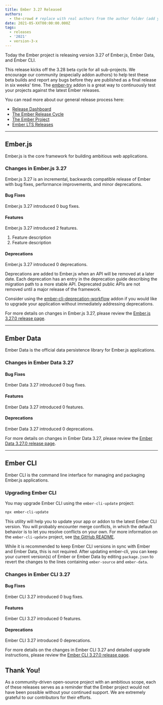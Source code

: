 ```yaml
---
title: Ember 3.27 Released
authors:
  - the-crowd # replace with real authors from the author folder (add yourself if you're not there)
date: 2021-05-XXT00:00:00.000Z
tags:
  - releases
  - '2021'
  - version-3-x
---
```


Today the Ember project is releasing version 3.27 of Ember.js, Ember Data, and Ember CLI. <!-- Block start: Uncomment if an LTS candidate --><!--This release of Ember.js is an LTS (Long Term Support) candidate. LTS candidates prioritize stability over the addition of new features, and have an extended support schedule.--><!-- Block end -->

This release kicks off the 3.28 beta cycle for all sub-projects. We encourage our community (especially addon authors) to help test these beta builds and report any bugs before they are published as a final release in six weeks' time. The [ember-try](https://github.com/ember-cli/ember-try) addon is a great way to continuously test your projects against the latest Ember releases.

You can read more about our general release process here:

- [Release Dashboard](http://emberjs.com/releases/)
- [The Ember Release Cycle](https://blog.emberjs.com/new-ember-release-process/)
- [The Ember Project](https://blog.emberjs.com/ember-project-at-2-0/)
- [Ember LTS Releases](https://blog.emberjs.com/announcing-embers-first-lts/)

---

## Ember.js

Ember.js is the core framework for building ambitious web applications.

### Changes in Ember.js 3.27

Ember.js 3.27 is an incremental, backwards compatible release of Ember with bug fixes, performance improvements, and minor deprecations.

#### Bug Fixes

Ember.js 3.27 introduced 0 bug fixes.

#### Features

Ember.js 3.27 introduced 2 features.

1. Feature description
2. Feature description

#### Deprecations

Ember.js 3.27 introduced 0 deprecations.

<!-- Block start: If there were no deprecations, remove this block -->
Deprecations are added to Ember.js when an API will be removed at a later date. Each deprecation has an entry in the deprecation guide describing the migration path to a more stable API. Deprecated public APIs are not removed until a major release of the framework.

Consider using the [ember-cli-deprecation-workflow](https://github.com/mixonic/ember-cli-deprecation-workflow) addon if you would like to upgrade your application without immediately addressing deprecations.
<!-- Block end -->

For more details on changes in Ember.js 3.27, please review the [Ember.js 3.27.0 release page](https://github.com/emberjs/ember.js/releases/tag/v3.27.0).

---

## Ember Data

Ember Data is the official data persistence library for Ember.js applications.

### Changes in Ember Data 3.27

#### Bug Fixes

Ember Data 3.27 introduced 0 bug fixes.

#### Features

Ember Data 3.27 introduced 0 features.

#### Deprecations

Ember Data 3.27 introduced 0 deprecations.

For more details on changes in Ember Data 3.27, please review the
[Ember Data 3.27.0 release page](https://github.com/emberjs/data/releases/tag/v3.27.0).

---

## Ember CLI

Ember CLI is the command line interface for managing and packaging Ember.js applications.

### Upgrading Ember CLI

You may upgrade Ember CLI using the `ember-cli-update` project:

```bash
npx ember-cli-update
```

This utility will help you to update your app or addon to the latest Ember CLI version. You will probably encounter merge conflicts, in which the default behavior is to let you resolve conflicts on your own. For more information on the `ember-cli-update` project, see [the GitHub README](https://github.com/ember-cli/ember-cli-update).

While it is recommended to keep Ember CLI versions in sync with Ember and Ember Data, this is not required. After updating ember-cli, you can keep your current version(s) of Ember or Ember Data by editing `package.json` to revert the changes to the lines containing `ember-source` and `ember-data`.

### Changes in Ember CLI 3.27

#### Bug Fixes

Ember CLI 3.27 introduced 0 bug fixes.

#### Features

Ember CLI 3.27 introduced 0 features.

#### Deprecations

Ember CLI 3.27 introduced 0 deprecations.

For more details on the changes in Ember CLI 3.27 and detailed upgrade
instructions, please review the [Ember CLI 3.27.0 release page](https://github.com/ember-cli/ember-cli/releases/tag/v3.27.0).

## Thank You!

As a community-driven open-source project with an ambitious scope, each of these releases serves as a reminder that the Ember project would not have been possible without your continued support. We are extremely grateful to our contributors for their efforts.
